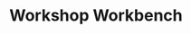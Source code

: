 ---
layout: equipment
title: Workshop Workbench
permalink: /docs/equipment/workshop_workbench/
name: Workshop Workbench
parent: Equipment
picture: /assets/equipmentphotos/lasercutter.jpg
description: |
  Dremel tool - 4000 series. Includes 50-piece accessory set & drill press workstation 
  Cordless drill - Ryobi RPD18C 
  Staple gun - Ryobi R18ST50
  Palm sander - Ryobi RPS18 
  Drill press
  Mini vacuum - Ryobi RHV18 Mini vacuum
  Assorted hand tools, bits and accessorie

rate: Red
qty: 1


resources:
  - title: PUT LINKS TO ALL THE INDIVIDUAL MANUALS HERE
    link: https://example.com/laser-cutting-basics
  - title: Advanced Engraving Techniques
    link: https://example.com/advanced-engraving
---